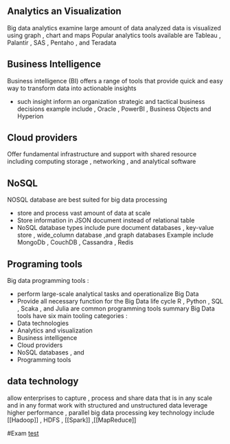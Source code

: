 ## Analytics an Visualization 
Big data analytics examine  large amount of data 
analyzed data is visualized using graph , chart and maps 
Popular analytics tools available are Tableau , Palantir , SAS , Pentaho , and Teradata 
## Business Intelligence 
Business intelligence (BI) offers a range of tools that provide quick and easy way to transform data into actionable insights 
- such insight inform an organization strategic and tactical business decisions 
example include  , Oracle , PowerBI , Business Objects  and Hyperion 

## Cloud providers 
Offer fundamental infrastructure and support with shared resource including computing 
storage , networking , and analytical software 
## NoSQL
NOSQL  database are best suited for big data processing 
- store and process vast amount of data at scale 
- Store information in JSON document instead of relational table 
- NoSQL database types include pure document databases , key-value store , wide_column database ,and graph databases 
Example include  MongoDb , CouchDB , Cassandra , Redis 
## Programing tools 
Big data programming tools : 
- perform large-scale analytical tasks  and operationalize Big Data 
- Provide all necessary function for the Big Data life cycle 
R , Python , SQL , Scaka , and Julia are common programming tools 
summary 
Big Data tools have six main tooling categories : 
- Data technologies 
- Analytics and visualization  
- Business intelligence 
- Cloud providers 
- NoSQL databases , and 
- Programming tools 
## data technology
allow enterprises to capture , process and share data that is in  any scale and in any format 
work with structured and unstructured data 
leverage higher  performance , parallel big data processing 
key technology include [[Hadoop]] , HDFS , [[Spark]] ,[[MapReduce]] 


#Exam 
[test](https://knowt.com/flashcards/33ea8f3e-4a10-478d-b57e-8b4d96255bb1?isNew=true) 